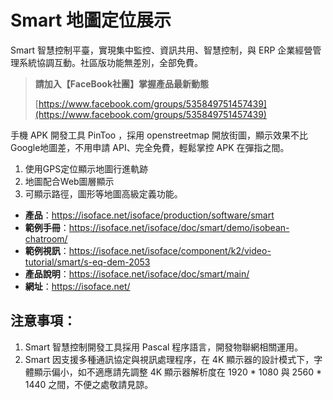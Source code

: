 # Smart 地圖定位展示

Smart 智慧控制平臺，實現集中監控、資訊共用、智慧控制，與 ERP 企業經營管理系統協調互動。社區版功能無差別，全部免費。

> **請加入【FaceBook社團】掌握產品最新動態**
>
> [https://www.facebook.com/groups/535849751457439](https://www.facebook.com/groups/535849751457439)


手機 APK 開發工具 PinToo ，採用 openstreetmap 開放街圖，顯示效果不比 Google地圖差，不用申請 API、完全免費，輕鬆掌控 APK 在彈指之間。

1. 使用GPS定位顯示地圖行進軌跡
2. 地圖配合Web圖層顯示
3. 可顯示路徑，圖形等地圖高級定義功能。

* **產品**：https://isoface.net/isoface/production/software/smart
* **範例手冊**：https://isoface.net/isoface/doc/smart/demo/isobean-chatroom/
* **範例視訊**：https://isoface.net/isoface/component/k2/video-tutorial/smart/s-eq-dem-2053
* **產品說明**：https://isoface.net/isoface/doc/smart/main/
* **網址**：https://isoface.net/


## 注意事項：
1. Smart 智慧控制開發工具採用 Pascal 程序語言，開發物聯網相關運用。
2. Smart 因支援多種通訊協定與視訊處理程序，在 4K 顯示器的設計模式下，字體顯示偏小，如不適應請先調整 4K 顯示器解析度在 1920 * 1080 與 2560 * 1440 之間，不便之處敬請見諒。
